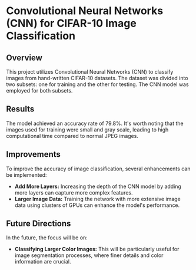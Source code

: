 # Convolutional Neural Networks (CNN) for CIFAR-10 Image Classification

## Overview
This project utilizes Convolutional Neural Networks (CNN) to classify images from hand-written CIFAR-10 datasets. The dataset was divided into two subsets: one for training and the other for testing. The CNN model was employed for both subsets.

## Results
The model achieved an accuracy rate of 79.8%. It's worth noting that the images used for training were small and gray scale, leading to high computational time compared to normal JPEG images.

## Improvements
To improve the accuracy of image classification, several enhancements can be implemented:
- **Add More Layers:** Increasing the depth of the CNN model by adding more layers can capture more complex features.
- **Larger Image Data:** Training the network with more extensive image data using clusters of GPUs can enhance the model's performance.
  
## Future Directions
In the future, the focus will be on:
- **Classifying Larger Color Images:** This will be particularly useful for image segmentation processes, where finer details and color information are crucial.
